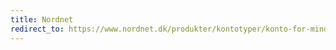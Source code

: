 ```yaml
---
title: Nordnet
redirect_to: https://www.nordnet.dk/produkter/kontotyper/konto-for-mindrearig.html?utm_source=ifire.dk&utm_medium=affiliate&utm_campaign=marts2019
---
```

